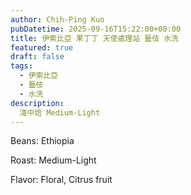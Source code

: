 ```yaml
---
author: Chih-Ping Kuo
pubDatetime: 2025-09-16T15:22:00+08:00
title: 伊索比亞 果丁丁 天使處理站 藝伎 水洗
featured: true
draft: false
tags:
  - 伊索比亞
  - 藝伎
  - 水洗
description:
  淺中焙 Medium-Light
---
```


Beans: Ethiopia

Roast: Medium-Light

Flavor: Floral, Citrus fruit